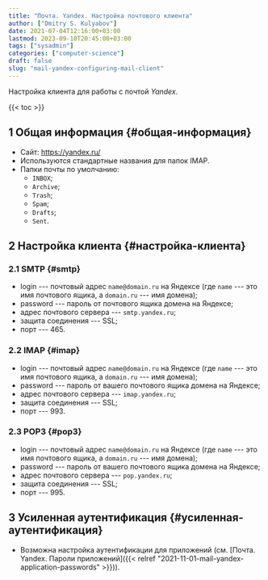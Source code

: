 ```yaml
---
title: "Почта. Yandex. Настройка почтового клиента"
author: ["Dmitry S. Kulyabov"]
date: 2021-07-04T12:16:00+03:00
lastmod: 2023-09-10T20:45:00+03:00
tags: ["sysadmin"]
categories: ["computer-science"]
draft: false
slug: "mail-yandex-configuring-mail-client"
---
```


Настройка клиента для работы с почтой _Yandex_.

<!--more-->

{{< toc >}}


## <span class="section-num">1</span> Общая информация {#общая-информация}

-   Сайт: <https://yandex.ru/>
-   Используются стандартные названия для папок IMAP.
-   Папки почты по умолчанию:
    -   `INBOX`;
    -   `Archive`;
    -   `Trash`;
    -   `Spam`;
    -   `Drafts`;
    -   `Sent`.


## <span class="section-num">2</span> Настройка клиента {#настройка-клиента}


### <span class="section-num">2.1</span> SMTP {#smtp}

-   login --- почтовый адрес `name@domain.ru` на Яндексе (где `name` --- это имя почтового ящика, а `domain.ru` --- имя домена);
-   password --- пароль от почтового ящика домена на Яндексе;
-   адрес почтового сервера --- `smtp.yandex.ru`;
-   защита соединения --- SSL;
-   порт --- 465.


### <span class="section-num">2.2</span> IMAP {#imap}

-   login --- почтовый адрес `name@domain.ru` на Яндексе (где `name` --- это имя почтового ящика, а `domain.ru` --- имя домена);
-   password --- пароль от вашего почтового ящика домена на Яндексе;
-   адрес почтового сервера --- `imap.yandex.ru`;
-   защита соединения --- SSL;
-   порт --- 993.


### <span class="section-num">2.3</span> POP3 {#pop3}

-   login --- почтовый адрес `name@domain.ru` на Яндексе (где `name` --- это имя почтового ящика, а `domain.ru` --- имя домена);
-   password --- пароль от вашего почтового ящика домена на Яндексе;
-   адрес почтового сервера --- `pop.yandex.ru`;
-   защита соединения --- SSL;
-   порт --- 995.


## <span class="section-num">3</span> Усиленная аутентификация {#усиленная-аутентификация}

-   Возможна настройка аутентификации для приложений (см. [Почта. Yandex. Пароли приложений]({{< relref "2021-11-01-mail-yandex-application-passwords" >}})).
